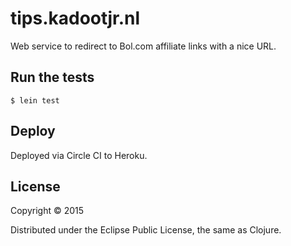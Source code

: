 # tips.kadootjr.nl

Web service to redirect to Bol.com affiliate links with a nice URL.

## Run the tests

```
$ lein test
```

## Deploy

Deployed via Circle CI to Heroku.

## License

Copyright © 2015

Distributed under the Eclipse Public License, the same as Clojure.
